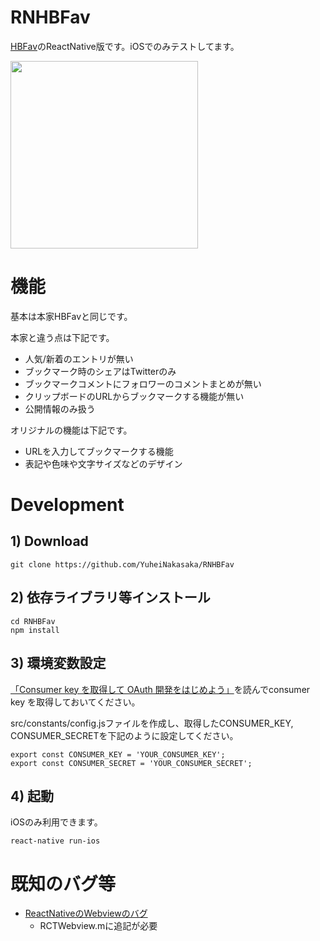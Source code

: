 # RNHBFav

[HBFav](http://hbfav.bloghackers.net/)のReactNative版です。iOSでのみテストしてます。

<img src="https://i.gyazo.com/da06c8dbba28957cf2d79da227ffbd53.png" width="300">

# 機能

基本は本家HBFavと同じです。

本家と違う点は下記です。

- 人気/新着のエントリが無い
- ブックマーク時のシェアはTwitterのみ
- ブックマークコメントにフォロワーのコメントまとめが無い
- クリップボードのURLからブックマークする機能が無い
- 公開情報のみ扱う

オリジナルの機能は下記です。

- URLを入力してブックマークする機能
- 表記や色味や文字サイズなどのデザイン

# Development

## 1) Download

```
git clone https://github.com/YuheiNakasaka/RNHBFav
```

## 2) 依存ライブラリ等インストール

```
cd RNHBFav
npm install
```

## 3) 環境変数設定

[「Consumer key を取得して OAuth 開発をはじめよう」](http://developer.hatena.ne.jp/ja/documents/auth/apis/oauth/consumer)を読んでconsumer key
を取得しておいてください。

src/constants/config.jsファイルを作成し、取得したCONSUMER_KEY, CONSUMER_SECRETを下記のように設定してください。

```[config.js]
export const CONSUMER_KEY = 'YOUR_CONSUMER_KEY';
export const CONSUMER_SECRET = 'YOUR_CONSUMER_SECRET';
```

## 4) 起動

iOSのみ利用できます。

```
react-native run-ios
```

# 既知のバグ等

- [ReactNativeのWebviewのバグ](https://github.com/YuheiNakasaka/RNHBFav/issues/1)
  - RCTWebview.mに追記が必要
